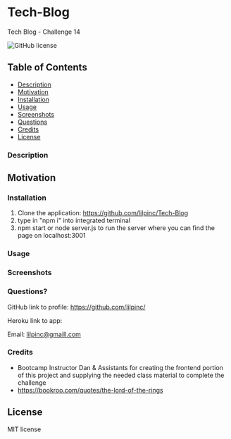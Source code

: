 # Tech-Blog
Tech Blog - Challenge 14

 ![GitHub license](https://img.shields.io/badge/License-MIT-green.svg)


## Table of Contents

  * [Description](#description)
  * [Motivation](#motivation)
  * [Installation](#installation)
  * [Usage](#usage)
  * [Screenshots](#screenshots)
  * [Questions](#questions)
  * [Credits](#credits)
  * [License](#license)
  
### Description



## Motivation



### Installation

1. Clone the application: https://github.com/lilpinc/Tech-Blog 
2. type in "npm i" into integrated terminal 
4. npm start or node server.js to run the server where you can find the page on localhost:3001

### Usage



### Screenshots


### Questions?

GitHub link to profile: https://github.com/lilpinc/

Heroku link to app: 

Email: lilpinc@gmaill.com
 

### Credits

 - Bootcamp Instructor Dan & Assistants for creating the frontend portion of this project and supplying the needed class material to complete the challenge
- https://bookroo.com/quotes/the-lord-of-the-rings


## License 

 MIT license






